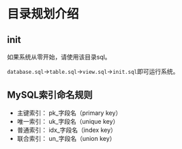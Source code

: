 # 目录规划介绍

## init

如果系统从零开始，请使用该目录sql。

`database.sql`->`table.sql`->`view.sql`->`init.sql`即可运行系统。

## MySQL索引命名规则
- 主键索引：   pk_字段名（primary key）
- 唯一索引：   uk_字段名（unique key）
- 普通索引：   idx_字段名（index key）
- 联合索引：   un_字段名（union key）